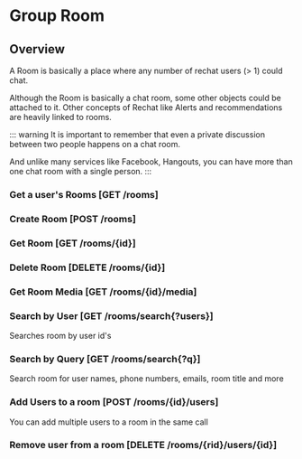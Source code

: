 # Group Room

## Overview
A Room is basically a place where any number of rechat users (> 1) could chat.

Although the Room is basically a chat room, some other objects could be attached to it.
Other concepts of Rechat like Alerts and recommendations are heavily linked to rooms.

::: warning
  It is important to remember that even a private discussion between two people happens on a chat room.

  And unlike many services like Facebook, Hangouts, you can have more than one chat room with a single person.
:::

### Get a user's Rooms [GET /rooms]
<!-- include(tests/room/getUserRooms.md) -->

### Create Room [POST /rooms]
<!-- include(tests/room/create.md) -->

### Get Room [GET /rooms/{id}]
<!-- include(tests/room/getRoom.md) -->

### Delete Room [DELETE /rooms/{id}]
<!-- include(tests/room/deleteRoom.md) -->

### Get Room Media [GET /rooms/{id}/media]
<!-- include(tests/room/getRoomMedia.md) -->

### Search by User [GET /rooms/search{?users}]
Searches room by user id's
<!-- include(tests/room/searchByUser.md) -->

### Search by Query [GET /rooms/search{?q}]
Search room for user names, phone numbers, emails, room title and more
<!-- include(tests/room/searchByTitle.md) -->

### Add Users to a room [POST /rooms/{id}/users]
You can add multiple users to a room in the same call
<!-- include(tests/room/addUser.md) -->

### Remove user from a room [DELETE /rooms/{rid}/users/{id}]
<!-- include(tests/room/removeUser.md) -->
